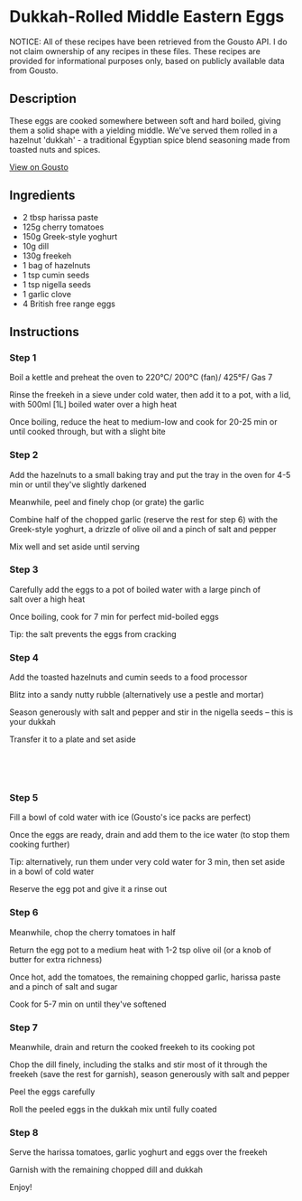 # Dukkah-Rolled Middle Eastern Eggs

NOTICE: All of these recipes have been retrieved from the Gousto API. I do not claim ownership of any recipes in these files. These recipes are provided for informational purposes only, based on publicly available data from Gousto.

## Description

These eggs are cooked somewhere between soft and hard boiled, giving them a solid shape with a yielding middle. We've served them rolled in a hazelnut 'dukkah' - a traditional Egyptian spice blend seasoning made from toasted nuts and spices. 

[View on Gousto](https://www.gousto.co.uk/recipes/cookbook/dukkah-rolled-middle-eastern-eggs)

## Ingredients

- 2 tbsp harissa paste
- 125g cherry tomatoes
- 150g Greek-style yoghurt
- 10g dill
- 130g freekeh
- 1 bag of hazelnuts
- 1 tsp cumin seeds
- 1 tsp nigella seeds
- 1 garlic clove
- 4 British free range eggs

## Instructions


### Step 1

Boil a kettle and preheat the oven to 220&deg;C/ 200&deg;C (fan)/ 425&deg;F/ Gas 7


Rinse the&nbsp;freekeh in a sieve under cold water, then&nbsp;add it to a pot, with a lid, with 500ml <span class="text-danger">[1L]</span>&nbsp;boiled&nbsp;water over a high heat&nbsp;


Once boiling, reduce the heat to medium-low and cook for 20-25 min or until cooked through, but with a slight bite


### Step 2

Add the hazelnuts to a small baking tray and put the tray in the oven for 4-5 min or until they've slightly darkened


Meanwhile, peel and finely chop (or grate) the garlic&nbsp;


Combine half of the chopped&nbsp;garlic (reserve the rest for step 6) with the Greek-style&nbsp;yoghurt, a drizzle of olive oil and<span class="text-highlight"> a pinch of</span>&nbsp;salt and pepper


Mix well and set aside until serving


### Step 3

Carefully add the eggs to a pot of boiled water with a large pinch of salt&nbsp;over a high heat


Once boiling, cook for 7 min for perfect mid-boiled eggs


Tip:&nbsp;the salt prevents the eggs from cracking


### Step 4

Add the toasted hazelnuts and cumin seeds to a food processor


Blitz into a sandy nutty rubble (alternatively use a pestle and mortar)&nbsp;


Season generously with salt and pepper and stir in the nigella seeds&nbsp;&ndash; this is your dukkah


Transfer it to a plate and set aside&nbsp;


&nbsp;


&nbsp;


### Step 5

Fill a bowl of cold water with ice (Gousto's ice packs are perfect)


Once the eggs&nbsp;<span class="text-highlight">are ready</span>, drain and add them to the ice water (to stop them cooking further)


Tip: alternatively, run them under very cold water for 3 min, then set aside in a bowl of cold water


Reserve the egg pot and give it a rinse out


### Step 6

Meanwhile, chop the&nbsp;cherry tomatoes in half


Return the egg pot to a medium heat with 1-2 tsp olive oil (or a knob of butter for extra richness)


Once hot, add the tomatoes, the remaining chopped&nbsp;garlic, harissa paste and a pinch of salt and sugar


Cook for 5-7 min on until they've softened&nbsp;


### Step 7

Meanwhile, drain and return the cooked freekeh to its cooking pot


Chop the dill finely, including the stalks and stir most of it through the freekeh (save the rest for garnish), season generously with salt and pepper&nbsp;


Peel the eggs carefully


Roll the peeled eggs in the dukkah mix until fully coated&nbsp;

### Step 8

Serve the harissa&nbsp;tomatoes, garlic&nbsp;yoghurt and eggs over the freekeh


Garnish with the remaining chopped&nbsp;dill and dukkah


Enjoy!

